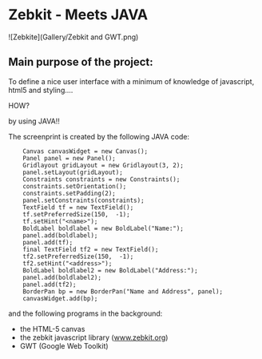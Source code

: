 Zebkit - Meets JAVA
==============================================

![Zebkite](Gallery/Zebkit and GWT.png)


## Main purpose of the project:

To define a nice user interface with a minimum of knowledge of javascript, html5 and styling....

HOW?

by using JAVA!!

The screenprint is created by the following JAVA code:


		Canvas canvasWidget = new Canvas();
		Panel panel = new Panel();
		Gridlayout gridLayout = new Gridlayout(3, 2);
		panel.setLayout(gridLayout);
		Constraints constraints = new Constraints();
		constraints.setOrientation();
		constraints.setPadding(2);
		panel.setConstraints(constraints);
		TextField tf = new TextField();
		tf.setPreferredSize(150,  -1);
		tf.setHint("<name>");
		BoldLabel boldlabel = new BoldLabel("Name:");
		panel.add(boldlabel);
		panel.add(tf);
		final TextField tf2 = new TextField();
		tf2.setPreferredSize(150,  -1);
		tf2.setHint("<address>");
		BoldLabel boldlabel2 = new BoldLabel("Address:");
		panel.add(boldlabel2);
		panel.add(tf2);
		BorderPan bp = new BorderPan("Name and Address", panel);
		canvasWidget.add(bp);

		
and the following programs in the background:
		
- the HTML-5 canvas 
- the zebkit javascript library (www.zebkit.org)
- GWT (Google Web Toolkit)


